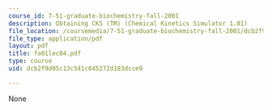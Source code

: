 ```yaml
---
course_id: 7-51-graduate-biochemistry-fall-2001
description: Obtaining CKS (TM) (Chemical Kinetics Simulator 1.01)
file_location: /coursemedia/7-51-graduate-biochemistry-fall-2001/dcb2f9d05c13c541c045272d183dcce9_fa01lec04.pdf
file_type: application/pdf
layout: pdf
title: fa01lec04.pdf
type: course
uid: dcb2f9d05c13c541c045272d183dcce9

---
```

None
